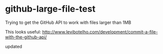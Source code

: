 # github-large-file-test

Trying to get the GitHub API to work with files larger than 1MB

This looks useful: http://www.levibotelho.com/development/commit-a-file-with-the-github-api/

updated